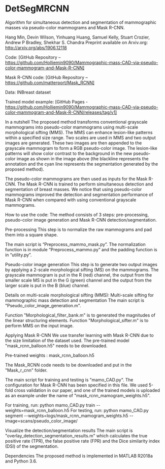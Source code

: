 # DetSegMRCNN

Algorithm for simultaneous detection and segmentation of mammographic masses via pseudo-color mammograms and Mask R-CNN.

Hang Min, Devin Wilson, Yinhuang Huang, Samuel Kelly, Stuart Crozier, Andrew P Bradley, Shekhar S. Chandra Preprint available on Arxiv.org: http://arxiv.org/abs/1906.12118

Code: [GitHub Repository – https://github.com/Holliemin9090/Mammographic-mass-CAD-via-pseudo-color-mammogram-and-Mask-R-CNN]

Mask R-CNN code: [GitHub Repository – https://github.com/matterport/Mask_RCNN]

Data: INBreast dataset

Trained model example: [GitHub Pages - https://github.com/Holliemin9090/Mammographic-mass-CAD-via-pseudo-color-mammogram-and-Mask-R-CNN/releases/tag/v1]

In a nutshell The proposed method transforms conventional grayscale mammograms into pseudo-color mammograms using multi-scale morphological sifting (MMS). The MMS can enhance lesion-like patterns within a specified size range. Two scales are used in MMS and two output images are generated. These two images are then appended to the grayscale mammogram to form a RGB pseudo-color image. The lesion-like patterns will show color contrast to the background in the new pseudo-color image as shown in the image above (the blackline represents the annotation and the cyan line represents the segmentation generated by the proposed method).

The pseudo-color mammograms are then used as inputs for the Mask R-CNN. The Mask R-CNN is trained to perform simultaneous detection and segmentation of breast masses. We notice that using pseudo-color mammograms improved the detection and segmentation performance of Mask R-CNN when compared with using conventional grayscale mammograms.

How to use the code: The method consists of 3 steps: pre-processing, pseudo-color image generation and Mask R-CNN detection/segmentation.

Pre-processing This step is to normalize the raw mammograms and pad them into a square shape.

The main script is “Preprocess_mammo_mask.py”. The normalization function is in module “Preprocess_mammo.py” and the padding function is in “utility.py”.

Pseudo-color image generation This step is to generate two output images by applying a 2-scale morphological sifting (MS) on the mammograms. The grayscale mammogram is put in the R (red) channel, the output from the smaller scale MS is put in the G (green) channel and the output from the larger scale is put in the B (blue) channel.

Details on multi-scale morphological sifting (MMS): Multi-scale sifting for mammographic mass detection and segmentation The main script is "Pseudo_color_image_generation.m".

Function "Morphological_filter_bank.m" is to generated the magnitudes of the linear structuring elements. Function "Morphological_sifter.m" is to perform MMS on the input image.

Applying Mask R-CNN We use transfer learning with Mask R-CNN due to the size limitation of the dataset used. The pre-trained model "mask_rcnn_balloon.h5" needs to be downloaded.

Pre-trained weights : mask_rcnn_balloon.h5

The Mask_RCNN code needs to be downloaded and put in the "Mask_r_cnn" folder.

The main script for training and testing is "mamo_CAD.py". The configuration for Mask R-CNN has been specified in this file. We used 5-fold cross validation in our paper, and one of the trained models is uploaded as an example under the name of "mask_rcnn_mamogram_weights.h5".

For training, run: python mamo_CAD.py train --weights=mask_rcnn_balloon.h5 For testing, run: python mamo_CAD.py segment --weights=logs/mask_rcnn_mamogram_weights.h5 --image=scans/pseudo_color_image/

Visualize the detection/segmentation results The main script is "overlay_detection_segmentation_results.m" which calculates the true positive rate (TPR), the false positive rate (FPR) and the Dice similarity index (DSI) of the segmentation.

Dependencies The proposed method is implemented in MATLAB R2018a and Python 3.6.
